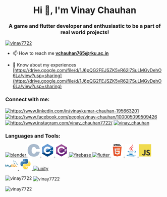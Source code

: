 <h1 align="center">Hi 👋, I'm Vinay Chauhan</h1>
<h3 align="center">A game and flutter developer and enthusiastic to be a part of real world projects!</h3>

<p align="left"> <a href="https://github.com/ryo-ma/github-profile-trophy"><img src="https://github-profile-trophy.vercel.app/?username=vinay7722" alt="vinay7722" /></a> </p>

- 📫 How to reach me **vchauhan765@rku.ac.in**

- 📄 Know about my experiences [https://drive.google.com/file/d/1J6pQG2FEJSZK5vR62l7SuLMGvDehO6La/view?usp=sharing](https://drive.google.com/file/d/1J6pQG2FEJSZK5vR62l7SuLMGvDehO6La/view?usp=sharing)

<h3 align="left">Connect with me:</h3>
<p align="left">
<a href="https://linkedin.com/in/https://www.linkedin.com/in/vinaykumar-chauhan-195663201" target="blank"><img align="center" src="https://cdn.jsdelivr.net/npm/simple-icons@3.0.1/icons/linkedin.svg" alt="https://www.linkedin.com/in/vinaykumar-chauhan-195663201" height="30" width="40" /></a>
<a href="https://fb.com/https://www.facebook.com/people/vinay-chauhan/100005099509426" target="blank"><img align="center" src="https://cdn.jsdelivr.net/npm/simple-icons@3.0.1/icons/facebook.svg" alt="https://www.facebook.com/people/vinay-chauhan/100005099509426" height="30" width="40" /></a>
<a href="https://instagram.com/https://www.instagram.com/vinay_chauhan7722/" target="blank"><img align="center" src="https://cdn.jsdelivr.net/npm/simple-icons@3.0.1/icons/instagram.svg" alt="https://www.instagram.com/vinay_chauhan7722/" height="30" width="40" /></a>
<a href="https://codeforces.com/profile/vinay_chauhan" target="blank"><img align="center" src="https://cdn.jsdelivr.net/npm/simple-icons@3.0.1/icons/codeforces.svg" alt="vinay_chauhan" height="30" width="40" /></a>
</p>

<h3 align="left">Languages and Tools:</h3>
<p align="left"> <a href="https://www.blender.org/" target="_blank"> <img src="https://download.blender.org/branding/community/blender_community_badge_white.svg" alt="blender" width="40" height="40"/> </a> <a href="https://www.cprogramming.com/" target="_blank"> <img src="https://raw.githubusercontent.com/devicons/devicon/master/icons/c/c-original.svg" alt="c" width="40" height="40"/> </a> <a href="https://www.w3schools.com/cpp/" target="_blank"> <img src="https://raw.githubusercontent.com/devicons/devicon/master/icons/cplusplus/cplusplus-original.svg" alt="cplusplus" width="40" height="40"/> </a> <a href="https://www.w3schools.com/cs/" target="_blank"> <img src="https://raw.githubusercontent.com/devicons/devicon/master/icons/csharp/csharp-original.svg" alt="csharp" width="40" height="40"/> </a> <a href="https://firebase.google.com/" target="_blank"> <img src="https://www.vectorlogo.zone/logos/firebase/firebase-icon.svg" alt="firebase" width="40" height="40"/> </a> <a href="https://flutter.dev" target="_blank"> <img src="https://www.vectorlogo.zone/logos/flutterio/flutterio-icon.svg" alt="flutter" width="40" height="40"/> </a> <a href="https://www.w3.org/html/" target="_blank"> <img src="https://raw.githubusercontent.com/devicons/devicon/master/icons/html5/html5-original-wordmark.svg" alt="html5" width="40" height="40"/> </a> <a href="https://www.java.com" target="_blank"> <img src="https://raw.githubusercontent.com/devicons/devicon/master/icons/java/java-original.svg" alt="java" width="40" height="40"/> </a> <a href="https://developer.mozilla.org/en-US/docs/Web/JavaScript" target="_blank"> <img src="https://raw.githubusercontent.com/devicons/devicon/master/icons/javascript/javascript-original.svg" alt="javascript" width="40" height="40"/> </a> <a href="https://www.mysql.com/" target="_blank"> <img src="https://raw.githubusercontent.com/devicons/devicon/master/icons/mysql/mysql-original-wordmark.svg" alt="mysql" width="40" height="40"/> </a> <a href="https://www.python.org" target="_blank"> <img src="https://raw.githubusercontent.com/devicons/devicon/master/icons/python/python-original.svg" alt="python" width="40" height="40"/> </a> <a href="https://unity.com/" target="_blank"> <img src="https://www.vectorlogo.zone/logos/unity3d/unity3d-icon.svg" alt="unity" width="40" height="40"/> </a> </p>

<p><img align="left" src="https://github-readme-stats.vercel.app/api/top-langs?username=vinay7722&show_icons=true&locale=en&layout=compact" alt="vinay7722" /></p>

<p>&nbsp;<img align="center" src="https://github-readme-stats.vercel.app/api?username=vinay7722&show_icons=true&locale=en" alt="vinay7722" /></p>

<p><img align="center" src="https://github-readme-streak-stats.herokuapp.com/?user=vinay7722&" alt="vinay7722" /></p>
